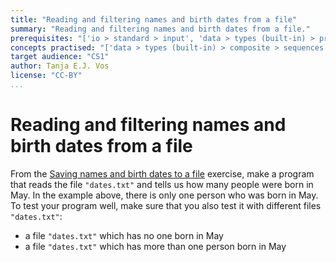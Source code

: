 ```yaml
---
title: "Reading and filtering names and birth dates from a file"
summary: "Reading and filtering names and birth dates from a file."
prerequisites: "['io > standard > input', 'data > types (built-in) > primitive > numeric', 'data > types (built-in) > composite > sequences > strings', 'imperative programming > variables']"
concepts practised: "['data > types (built-in) > composite > sequences > strings', 'control flow > loops', 'io > files > text > plain']"
target audience: "CS1"
author: Tanja E.J. Vos
license: "CC-BY"
...
```


# Reading and filtering names and birth dates from a file

From the [Saving names and birth dates to a file](exercises_for_first_year_courses/assignment-75.md) exercise, make a program that reads the file `"dates.txt"` and tells us how many people were born in May. In the example above, there is only one person who was born in May. To test your program well, make sure that you also test it with different
files `"dates.txt"`:

-   a file `"dates.txt"` which has no one born in May
-   a file `"dates.txt"` which has more than one person born in May

